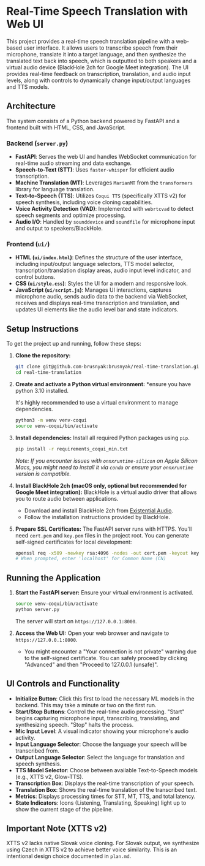 # Real-Time Speech Translation with Web UI

This project provides a real-time speech translation pipeline with a web-based user interface. It allows users to transcribe speech from their microphone, translate it into a target language, and then synthesize the translated text back into speech, which is outputted to both speakers and a virtual audio device (BlackHole 2ch for Google Meet integration). The UI provides real-time feedback on transcription, translation, and audio input levels, along with controls to dynamically change input/output languages and TTS models.

## Architecture

The system consists of a Python backend powered by FastAPI and a frontend built with HTML, CSS, and JavaScript.

### Backend (`server.py`)

- **FastAPI**: Serves the web UI and handles WebSocket communication for real-time audio streaming and data exchange.
- **Speech-to-Text (STT)**: Uses `faster-whisper` for efficient audio transcription.
- **Machine Translation (MT)**: Leverages `MarianMT` from the `transformers` library for language translation.
- **Text-to-Speech (TTS)**: Utilizes `Coqui TTS` (specifically XTTS v2) for speech synthesis, including voice cloning capabilities.
- **Voice Activity Detection (VAD)**: Implemented with `webrtcvad` to detect speech segments and optimize processing.
- **Audio I/O**: Handled by `sounddevice` and `soundfile` for microphone input and output to speakers/BlackHole.

### Frontend (`ui/`)

- **HTML (`ui/index.html`)**: Defines the structure of the user interface, including input/output language selectors, TTS model selector, transcription/translation display areas, audio input level indicator, and control buttons.
- **CSS (`ui/style.css`)**: Styles the UI for a modern and responsive look.
- **JavaScript (`ui/script.js`)**: Manages UI interactions, captures microphone audio, sends audio data to the backend via WebSocket, receives and displays real-time transcription and translation, and updates UI elements like the audio level bar and state indicators.

## Setup Instructions

To get the project up and running, follow these steps:

1.  **Clone the repository:**

    ```bash
    git clone git@github.com-brusnyak:brusnyak/real-time-translation.git
    cd real-time-translation
    ```

2.  **Create and activate a Python virtual environment:**
    \*ensure you have python 3.10 installed.

    It's highly recommended to use a virtual environment to manage dependencies.

    ```bash
    python3 -m venv venv-coqui
    source venv-coqui/bin/activate
    ```

3.  **Install dependencies:**
    Install all required Python packages using `pip`.

    ```bash
    pip install -r requirements_coqui_min.txt
    ```

    _Note: If you encounter issues with `onnxruntime-silicon` on Apple Silicon Macs, you might need to install it via `conda` or ensure your `onnxruntime` version is compatible._

4.  **Install BlackHole 2ch (macOS only, optional but recommended for Google Meet integration):**
    BlackHole is a virtual audio driver that allows you to route audio between applications.

    - Download and install BlackHole 2ch from [Existential Audio](https://github.com/ExistentialAudio/BlackHole/releases).
    - Follow the installation instructions provided by BlackHole.

5.  **Prepare SSL Certificates:**
    The FastAPI server runs with HTTPS. You'll need `cert.pem` and `key.pem` files in the project root. You can generate self-signed certificates for local development:
    ```bash
    openssl req -x509 -newkey rsa:4096 -nodes -out cert.pem -keyout key.pem -days 365
    # When prompted, enter 'localhost' for Common Name (CN)
    ```

## Running the Application

1.  **Start the FastAPI server:**
    Ensure your virtual environment is activated.

    ```bash
    source venv-coqui/bin/activate
    python server.py
    ```

    The server will start on `https://127.0.0.1:8000`.

2.  **Access the Web UI:**
    Open your web browser and navigate to `https://127.0.0.1:8000`.
    - You might encounter a "Your connection is not private" warning due to the self-signed certificate. You can safely proceed by clicking "Advanced" and then "Proceed to 127.0.0.1 (unsafe)".

## UI Controls and Functionality

- **Initialize Button**: Click this first to load the necessary ML models in the backend. This may take a minute or two on the first run.
- **Start/Stop Buttons**: Control the real-time audio processing. "Start" begins capturing microphone input, transcribing, translating, and synthesizing speech. "Stop" halts the process.
- **Mic Input Level**: A visual indicator showing your microphone's audio activity.
- **Input Language Selector**: Choose the language your speech will be transcribed from.
- **Output Language Selector**: Select the language for translation and speech synthesis.
- **TTS Model Selector**: Choose between available Text-to-Speech models (e.g., XTTS v2, Glow-TTS).
- **Transcription Box**: Displays the real-time transcription of your speech.
- **Translation Box**: Shows the real-time translation of the transcribed text.
- **Metrics**: Displays processing times for STT, MT, TTS, and total latency.
- **State Indicators**: Icons (Listening, Translating, Speaking) light up to show the current stage of the pipeline.

## Important Note (XTTS v2)

XTTS v2 lacks native Slovak voice cloning. For Slovak output, we synthesize using Czech in XTTS v2 to achieve better voice similarity. This is an intentional design choice documented in `plan.md`.
